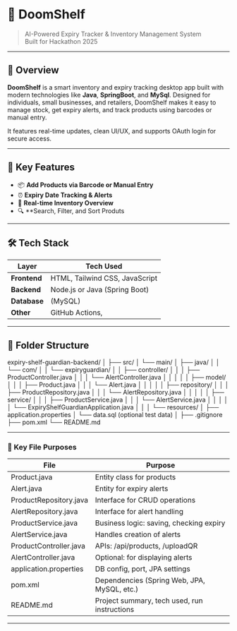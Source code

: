 # 🧊 DoomShelf

> AI-Powered Expiry Tracker & Inventory Management System  
>   Built for Hackathon 2025

---

## 🚀 Overview

**DoomShelf** is a smart inventory and expiry tracking desktop app built with modern technologies like **Java**, **SpringBoot**, and **MySql**. Designed for individuals, small businesses, and retailers, DoomShelf makes it easy to manage stock, get expiry alerts, and track products using barcodes or manual entry.

It features real-time updates, clean UI/UX, and supports OAuth login for secure access.

---

## 🧠 Key Features

- 📦 **Add Products via Barcode or Manual Entry**
- ⏰ **Expiry Date Tracking & Alerts**
- 🧮 **Real-time Inventory Overview**
- 🔍 **Search, Filter, and Sort Produts
  

---

## 🛠️ Tech Stack

| Layer         | Tech Used                          |
|---------------|------------------------------------|
| **Frontend**  | HTML, Tailwind CSS, JavaScript |
| **Backend**   | Node.js or Java (Spring Boot)      |
| **Database**  |  (MySQL)              |
| **Other**     | GitHub Actions,                    |

---

## 📁 Folder Structure


expiry-shelf-guardian-backend/
│
├── src/
│   └── main/
│       ├── java/
│       │   └── com/
│       │       └── expiryguardian/
│       │           ├── controller/
│       │           │   ├── ProductController.java
│       │           │   └── AlertController.java
│       │           │
│       │           ├── model/
│       │           │   ├── Product.java
│       │           │   └── Alert.java
│       │           │
│       │           ├── repository/
│       │           │   ├── ProductRepository.java
│       │           │   └── AlertRepository.java
│       │           │
│       │           ├── service/
│       │           │   ├── ProductService.java
│       │           │   └── AlertService.java
│       │           │
│       │           └── ExpiryShelfGuardianApplication.java
│       │
│       └── resources/
│           ├── application.properties
│           └── data.sql (optional test data)
│
├── .gitignore
├── pom.xml
└── README.md


---

### 📂 Key File Purposes

| File                     | Purpose                                      |
| ------------------------ | -------------------------------------------- |
| Product.java           | Entity class for products                    |
| Alert.java             | Entity for expiry alerts                     |
| ProductRepository.java | Interface for CRUD operations                |
| AlertRepository.java   | Interface for alert handling                 |
| ProductService.java    | Business logic: saving, checking expiry      |
| AlertService.java      | Handles creation of alerts                   |
| ProductController.java | APIs: /api/products, /uploadQR           |
| AlertController.java   | Optional: for displaying alerts              |
| application.properties | DB config, port, JPA settings                |
| pom.xml                | Dependencies (Spring Web, JPA, MySQL, etc.)  |
| README.md              | Project summary, tech used, run instructions |

----


